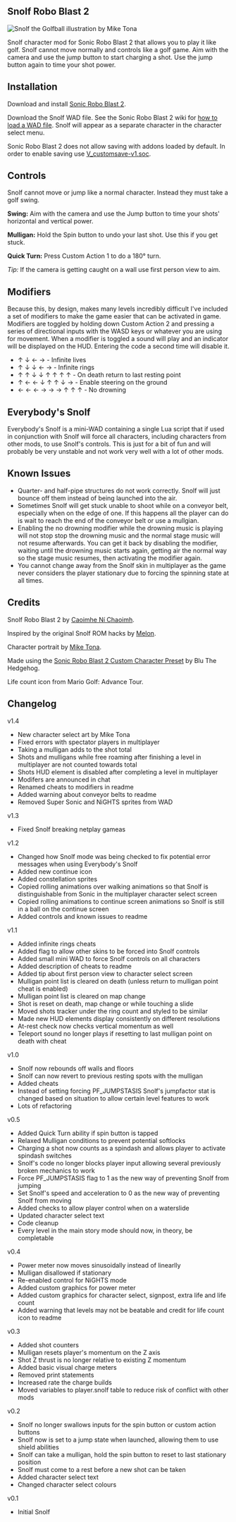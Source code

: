 ## Snolf Robo Blast 2

![Snolf the Golfball illustration by Mike Tona](snolf.png)

Snolf character mod for Sonic Robo Blast 2 that allows you to play it like golf.
Snolf cannot move normally and controls like a golf game. Aim with the camera
and use the jump button to start charging a shot. Use the jump button again to
time your shot power.


## Installation

Download and install [Sonic Robo Blast 2].

Download the Snolf WAD file. See the Sonic Robo Blast 2 wiki for
[how to load a WAD file]. Snolf will appear as a separate character in the
character select
menu.

Sonic Robo Blast 2 does not allow saving with addons loaded by default. In order
to enable saving use [V_customsave-v1.soc].

[Sonic Robo Blast 2]: https://www.srb2.org/
[how to load a WAD file]: https://wiki.srb2.org/wiki/WAD_file#Loading_WAD_files
[V_customsave-v1.soc]: https://mb.srb2.org/showthread.php?t=45730


## Controls

Snolf cannot move or jump like a normal character. Instead they must take a golf
swing.

**Swing:** Aim with the camera and use the Jump button to time your shots'
horizontal and vertical power.

**Mulligan:** Hold the Spin button to undo your last shot. Use this if you get
stuck.

**Quick Turn:** Press Custom Action 1 to do a 180° turn.

*Tip:* If the camera is getting caught on a wall use first person view to aim.


## Modifiers

Because this, by design, makes many levels incredibly difficult I've included a
set of modifiers to make the game easier that can be activated in game.
Modifiers are toggled by holding down Custom Action 2 and pressing a series of
directional inputs with the WASD keys or whatever you are using for movement.
When a modifier is toggled a sound will play and an indicator will be displayed
on the HUD. Entering the code a second time will disable it.

* ↑ ↓ ← → - Infinite lives
* ↑ ↓ ↓ ← → - Infinite rings
* ↑ ↑ ↓ ↓ ↑ ↑ ↑ ↑ - On death return to last resting point
* ↑ ← ← ↓ ↑ ↑ ↓ → - Enable steering on the ground
* ← ← ← → → → ↑ ↑ ↑ - No drowning


## Everybody's Snolf

Everybody's Snolf is a mini-WAD containing a single Lua script that if used in
conjunction with Snolf will force all characters, including characters from
other mods, to use Snolf's controls. This is just for a bit of fun and will
probably be very unstable and not work very well with a lot of other mods.


## Known Issues

* Quarter- and half-pipe structures do not work correctly. Snolf will just
bounce off them instead of being launched into the air.
* Sometimes Snolf will get stuck unable to shoot while on a conveyor belt,
especially when on the edge of one. If this happens all the player can do is
wait to reach the end of the conveyor belt or use a mullgian.
* Enabling the no drowning modifier while the drowning music is playing will not
stop stop the drowning music and the normal stage music will not resume
afterwards. You can get it back by disabling the modifier, waiting until the
drowning music starts again, getting air the normal way so the stage music
resumes, then activating the modifier again.
* You cannot change away from the Snolf skin in multiplayer as the game never
considers the player stationary due to forcing the spinning state at all times.


## Credits

Snolf Robo Blast 2 by [Caoimhe Ní Chaoimh].

Inspired by the original Snolf ROM hacks by [Melon].

Character portrait by [Mike Tona].

Made using the [Sonic Robo Blast 2 Custom Character Preset] by Blu The Hedgehog.

Life count icon from Mario Golf: Advance Tour.

[Caoimhe Ní Chaoimh]: https://oakreef.ie/
[Melon]: https://melon.zone/
[Mike Tona]: https://miketona.carrd.co/
[Sonic Robo Blast 2 Custom Character Preset]: https://gamebanana.com/skins/181950


## Changelog

v1.4
* New character select art by Mike Tona
* Fixed errors with spectator players in multiplayer
* Taking a mulligan adds to the shot total
* Shots and mulligans while free roaming after finishing a level in multiplayer
are not counted towards total
* Shots HUD element is disabled after completing a level in multiplayer
* Modifers are announced in chat
* Renamed cheats to modifiers in readme
* Added warning about conveyor belts to readme
* Removed Super Sonic and NiGHTS sprites from WAD

v1.3
* Fixed Snolf breaking netplay gameas

v1.2
* Changed how Snolf mode was being checked to fix potential error messages when
using Everybody's Snolf
* Added new continue icon
* Added constellation sprites
* Copied rolling animations over walking animations so that Snolf is
distinguishable from Sonic in the multiplayer character select screen
* Copied rolling animations to continue screen animations so Snolf is still in a
ball on the continue screen
* Added controls and known issues to readme

v1.1

* Added infinite rings cheats
* Added flag to allow other skins to be forced into Snolf controls
* Added small mini WAD to force Snolf controls on all characters
* Added description of cheats to readme
* Added tip about first person view to character select screen
* Mulligan point list is cleared on death (unless return to mulligan point cheat
is enabled)
* Mulligan point list is cleared on map change
* Shot is reset on death, map change or while touching a slide
* Moved shots tracker under the ring count and styled to be similar
* Made new HUD elements display consistently on different resolutions
* At-rest check now checks vertical momentum as well
* Teleport sound no longer plays if resetting to last mulligan point on death
with cheat

v1.0
* Snolf now rebounds off walls and floors
* Snolf can now revert to previous resting spots with the mulligan
* Added cheats
* Instead of setting forcing PF_JUMPSTASIS Snolf's jumpfactor stat is changed
based on situation to allow certain level features to work
* Lots of refactoring

v0.5

* Added Quick Turn ability if spin button is tapped
* Relaxed Mulligan conditions to prevent potential softlocks
* Charging a shot now counts as a spindash and allows player to activate
spindash switches
* Snolf's code no longer blocks player input allowing several previously broken
mechanics to work
* Force PF_JUMPSTASIS flag to 1 as the new way of preventing Snolf from jumping
* Set Snolf's speed and acceleration to 0 as the new way of preventing Snolf
from moving
* Added checks to allow player control when on a waterslide
* Updated character select text
* Code cleanup
* Every level in the main story mode should now, in theory, be completable

v0.4
* Power meter now moves sinusoidally instead of linearlly
* Mulligan disallowed if stationary
* Re-enabled control for NiGHTS mode
* Added custom graphics for power meter
* Added custom graphics for character select, signpost, extra life and life
count
* Added warning that levels may not be beatable and credit for life count icon
to readme

v0.3
* Added shot counters
* Mulligan resets player's momentum on the Z axis
* Shot Z thrust is no longer relative to existing Z momentum
* Added basic visual charge meters
* Removed print statements
* Increased rate the charge builds
* Moved variables to player.snolf table to reduce risk of conflict with other
mods

v0.2
* Snolf no longer swallows inputs for the spin button or custom action buttons
* Snolf now is set to a jump state when launched, allowing them to use shield
abilities
* Snolf can take a mulligan, hold the spin button to reset to last stationary
position
* Snolf must come to a rest before a new shot can be taken
* Added character select text
* Changed character select colours

v0.1
* Initial Snolf
